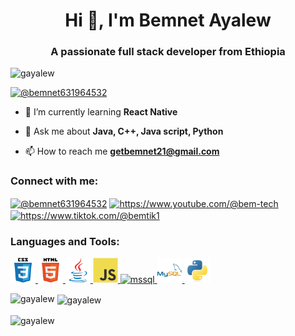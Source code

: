 <h1 align="center">Hi 👋, I'm Bemnet Ayalew</h1>
<h3 align="center">A passionate full stack developer from Ethiopia</h3>

<p align="left"> <img src="https://komarev.com/ghpvc/?username=gayalew&label=Profile%20views&color=0e75b6&style=flat" alt="gayalew" /> </p>

<p align="left"> <a href="https://twitter.com/@bemnet631964532" target="blank"><img src="https://img.shields.io/twitter/follow/@bemnet631964532?logo=twitter&style=for-the-badge" alt="@bemnet631964532" /></a> </p>

- 🌱 I’m currently learning **React Native**

- 💬 Ask me about **Java, C++, Java script, Python**

- 📫 How to reach me **getbemnet21@gmail.com**

<h3 align="left">Connect with me:</h3>
<p align="left">
<a href="https://twitter.com/@bemnet631964532" target="blank"><img align="center" src="https://raw.githubusercontent.com/rahuldkjain/github-profile-readme-generator/master/src/images/icons/Social/twitter.svg" alt="@bemnet631964532" height="30" width="40" /></a>
<a href="https://www.youtube.com/c/https://www.youtube.com/@bem-tech" target="blank"><img align="center" src="https://raw.githubusercontent.com/rahuldkjain/github-profile-readme-generator/master/src/images/icons/Social/youtube.svg" alt="https://www.youtube.com/@bem-tech" height="30" width="40" /></a>
<a href="tiktok.com/@bemtik1" target="blank"><img align="center" src="" alt="https://www.tiktok.com/@bemtik1" height="30" width="40" /></a>
</p>

<h3 align="left">Languages and Tools:</h3>
<p align="left"> <a href="https://www.w3schools.com/css/" target="_blank" rel="noreferrer"> <img src="https://raw.githubusercontent.com/devicons/devicon/master/icons/css3/css3-original-wordmark.svg" alt="css3" width="40" height="40"/> </a> <a href="https://www.w3.org/html/" target="_blank" rel="noreferrer"> <img src="https://raw.githubusercontent.com/devicons/devicon/master/icons/html5/html5-original-wordmark.svg" alt="html5" width="40" height="40"/> </a> <a href="https://www.java.com" target="_blank" rel="noreferrer"> <img src="https://raw.githubusercontent.com/devicons/devicon/master/icons/java/java-original.svg" alt="java" width="40" height="40"/> </a> <a href="https://developer.mozilla.org/en-US/docs/Web/JavaScript" target="_blank" rel="noreferrer"> <img src="https://raw.githubusercontent.com/devicons/devicon/master/icons/javascript/javascript-original.svg" alt="javascript" width="40" height="40"/> </a> <a href="https://www.microsoft.com/en-us/sql-server" target="_blank" rel="noreferrer"> <img src="https://www.svgrepo.com/show/303229/microsoft-sql-server-logo.svg" alt="mssql" width="40" height="40"/> </a> <a href="https://www.mysql.com/" target="_blank" rel="noreferrer"> <img src="https://raw.githubusercontent.com/devicons/devicon/master/icons/mysql/mysql-original-wordmark.svg" alt="mysql" width="40" height="40"/> </a> <a href="https://www.python.org" target="_blank" rel="noreferrer"> <img src="https://raw.githubusercontent.com/devicons/devicon/master/icons/python/python-original.svg" alt="python" width="40" height="40"/> </a> </p>

<p><img align="left" src="https://github-readme-stats.vercel.app/api/top-langs?username=gayalew&show_icons=true&locale=en&layout=compact" alt="gayalew" /></p>

<p>&nbsp;<img align="center" src="https://github-readme-stats.vercel.app/api?username=gayalew&show_icons=true&locale=en" alt="gayalew" /></p>

<p><img align="center" src="https://github-readme-streak-stats.herokuapp.com/?user=gayalew&" alt="gayalew" /></p>
